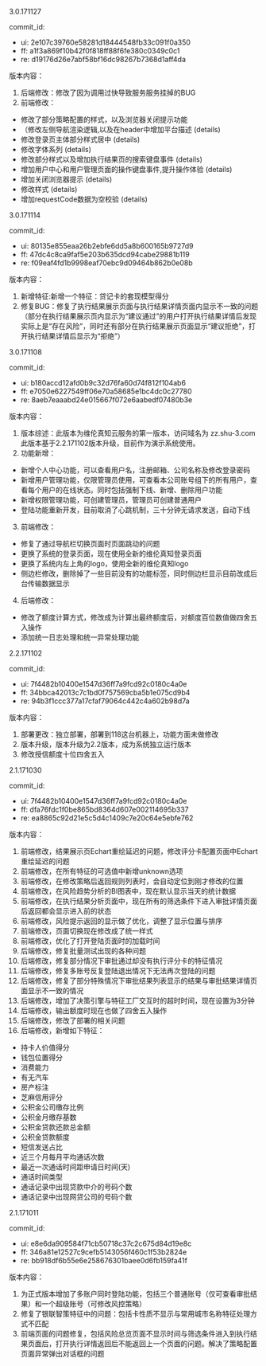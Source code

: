 3.0.171127

commit_id:
- ui: 2e107c39760e58281d18444548fb33c091f0a350
- ff: a1f3a869f10b42f0f818ff88f6fe380c0349c0c1
- re: d19176d26e7abf58bf16dc98267b7368d1aff4da

版本内容：
1. 后端修改：修改了因为调用过快导致服务服务挂掉的BUG
2. 前端修改：
- 修改了部分策略配置的样式，以及浏览器关闭提示功能
- （修改左侧导航渲染逻辑,以及在header中增加平台描述 (details)
- 修改登录页主体部分样式居中 (details)
- 修改字体系列 (details)
- 修改部分样式以及增加执行结果页的搜索键盘事件 (details)
- 增加用户中心和用户管理页面的操作键盘事件,提升操作体验 (details)
- 增加关闭浏览器提示 (details)
- 修改样式 (details)
- 增加requestCode数据为空校验 (details)


3.0.171114

commit_id:
- ui: 80135e855eaa26b2ebfe6dd5a8b600165b9727d9
- ff: 47dc4c8ca9faf5e203b635dcd94cabe29881b119
- re: f09eaf4fd1b9998eaf70ebc9d09464b862b0e08b

版本内容：
1. 新增特征:新增一个特征：贷记卡的套现模型得分 
2. 修复BUG：修复了执行结果展示页面与执行结果详情页面内显示不一致的问题（部分在执行结果展示页内显示为“建议通过”的用户打开执行结果详情后发现实际上是“存在风险”，同时还有部分在执行结果展示页面显示“建议拒绝”，打开执行结果详情后显示为“拒绝”）


3.0.171108

commit_id:
- ui: b180accd12afd0b9c32d76fa60d74f812f104ab6
- ff: e7050e6227549ff06e70a58685e1bc4dc0c27780
- re: 8aeb7eaaabd24e015667f072e6aabedf07480b3e

版本内容：
1. 版本综述：此版本为维伦真知云服务的第一版本，访问域名为 zz.shu-3.com此版本基于2.2.171102版本升级，目前作为演示系统使用。
2. 功能新增：
- 新增个人中心功能，可以查看用户名，注册邮箱、公司名称及修改登录密码
- 新增用户管理功能，仅限管理员使用，可查看本公司账号组下的所有用户，查看每个用户的在线状态。同时包括强制下线、新增、删除用户功能
- 新增权限管理功能，可创建管理员，管理员可创建普通用户
- 登陆功能重新开发，目前取消了心跳机制，三十分钟无请求发送，自动下线
3. 前端修改：
- 修复了通过导航栏切换页面时页面跳动的问题
- 更换了系统的登录页面，现在使用全新的维伦真知登录页面
- 更换了系统内左上角的logo，使用全新的维伦真知logo
- 侧边栏修改，删除掉了一些目前没有的功能标签，同时侧边栏显示目前改成后台传输数据显示
4. 后端修改：
- 修改了额度计算方式，修改成为计算出最终额度后，对额度百位数值做四舍五入操作
- 添加统一日志处理和统一异常处理功能


2.2.171102

commit_id:
- ui: 7f4482b10400e1547d36ff7a9fcd92c0180c4a0e
- ff: 34bbca42013c7c1bd0f757569cba5b1e075cd9b4
- re: 94b3f1ccc377a17cfaf79064c442c4a602b98d7a

版本内容：
1. 部署更改：独立部署，部署到118这台机器上，功能方面未做修改
2. 版本升级，版本升级为2.2版本，成为系统独立运行版本
3. 修改授信额度十位四舍五入

2.1.171030

commit_id:
- ui: 7f4482b10400e1547d36ff7a9fcd92c0180c4a0e
- ff: dfa76fdc1f0be865bd8364d607e002114695b337
- re: ea8865c92d21e5c5d4c1409c7e20c64e5ebfe762

版本内容：
1. 前端修改，结果展示页Echart重绘延迟的问题，修改评分卡配置页面中Echart重绘延迟的问题 
2. 前端修改，在所有特征的可选值中新增unknown选项 
3. 前端修改，在修改策略后返回规则列表时，会自动定位到刚才修改的位置
4. 前端修改，在风险趋势分析的BI图表中，现在默认显示当天的统计数据
5. 前端修改，在执行结果分析页面中，现在所有的筛选条件下进入审批详情页面后返回都会显示进入前的状态
6. 前端修改，风险提示返回的显示做了优化，调整了显示位置与排序
7. 前端修改，页面切换现在修改成了统一样式
8. 前端修改，优化了打开登陆页面时的加载时间
9. 后端修改，修复批量测试出现的各种问题
10. 后端修改，修复部分情况下审批通过却没有执行评分卡的特征情况
11. 后端修改，修复多账号反复登陆退出情况下无法再次登陆的问题
12. 后端修改，修复了部分特殊情况下审批结果列表显示的结果与审批结果详情页面显示不一致的情况
13. 后端修改，增加了决策引擎与特征工厂交互时的超时时间，现在设置为3分钟
14. 后端修改，输出额度时现在也做了四舍五入操作
15. 后端修改，修改了部署的相关问题
15. 后端修改，新增如下特征：
- 持卡人价值得分
- 钱包位置得分
- 消费能力
- 有无汽车
- 房产标注
- 芝麻信用评分
- 公积金公司缴存比例
- 公积金月缴存基数
- 公积金贷款还款总金额
- 公积金贷款额度
- 短信发送占比
- 近三个月每月平均通话次数
- 最近一次通话时间距申请日时间(天)
- 通话时间类型
- 通话记录中出现贷款中介的号码个数
- 通话记录中出现网贷公司的号码个数


2.1.171011

commit_id:
- ui: e8e6da909584f71cb50718c37c2c675d84d19e8c
- ff: 346a81e12527c9cefb5143056f460c1f53b2824e
- re: bb918df6b55e6e258676301baee0d6fb159fa41f

版本内容：
1. 为正式版本增加了多账户同时登陆功能，包括三个普通账号（仅可查看审批结果）和一个超级账号（可修改风控策略）
2. 修复了银联智策特征中的问题：包括卡性质不显示与常用城市名称特征处理方式不匹配
3. 前端页面的问题修复，包括风险总览页面不显示时间与筛选条件进入到执行结果页面后，打开执行详情返回后不能返回上一个页面的问题。解决了策略配置页面异常弹出对话框的问题
